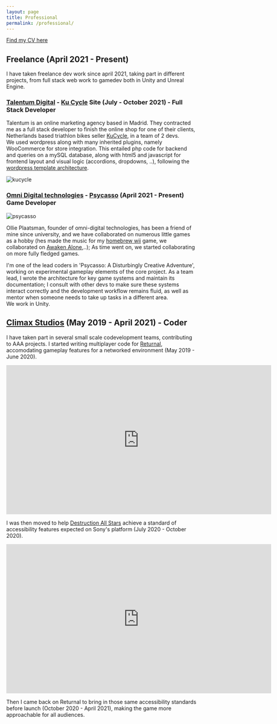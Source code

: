 ```yaml
---
layout: page
title: Professional
permalink: /professional/
---
```

<html>
  <body>
    <p><a href="../assets/CV.pdf">Find my CV here</a></p>
  </body>
</html>

## Freelance (April 2021 - Present)

I have taken freelance dev work since april 2021, taking part in different projects, from full stack web work to gamedev both in Unity and Unreal Engine.

### [Talentum Digital](https://talentumdigital.com/) - [Ku Cycle](https://www.ku-cycle.com/) Site (July - October 2021) - Full Stack Developer

Talentum is an online marketing agency based in Madrid. They contracted me as a full stack developer to finish the online shop for one of their clients, Netherlands based triathlon bikes seller [KuCycle](https://www.ku-cycle.com/), in a team of 2 devs.  
We used wordpress along with many inherited plugins, namely WooCommerce for store integration. This entailed php code for backend and queries on a mySQL database, along with html5 and javascript for frontend layout and visual logic (accordions, dropdowns, ..), following the [wordpress template architecture](https://wphierarchy.com/).

<img style="float: middle;" src="../assets/kucycle.png" alt="kucycle" title="kucycle">
<br/>

### [Omni Digital technologies](https://www.omnidigitaltechnologies.co.uk/) - [Psycasso](https://www.omnidigitaltechnologies.co.uk/psycasso) (April 2021 - Present) Game Developer

<img style="float: middle;" src="../assets/psycasso.png" alt="psycasso" title="psycasso">
<br/>  

Ollie Plaatsman, founder of omni-digital technologies, has been a friend of mine since university, and we have collaborated on numerous little games as a hobby (hes made the music for my [homebrew wii](https://www.youtube.com/watch?v=_IwZnQj_zqE) game, we collaborated on [Awaken Alone](https://www.omnidigitaltechnologies.co.uk/awakenalone),..); As time went on, we started collaborating on more fully fledged games.  

I'm one of the lead coders in 'Psycasso: A Disturbingly Creative Adventure', working on experimental gameplay elements of the core project. As a team lead, I wrote the architecture for key game systems and maintain its documentation; I consult with other devs to make sure these systems interact correctly and the development workflow remains fluid, as well as mentor when someone needs to take up tasks in a different area.  
We work in Unity.  

## [Climax Studios](https://www.climaxstudios.com/) (May 2019 - April 2021) - Coder

I have taken part in several small scale codevelopment teams, contributing to AAA projects.
I started writing multiplayer code for [Returnal](https://www.youtube.com/watch?v=90njPwI8xNs), accomodating gameplay features for a networked environment (May 2019 - June 2020).

<iframe width="702" height="395" src="https://www.youtube.com/embed/ov4fJmGCsZM" frameborder="0" allow="accelerometer; autoplay; clipboard-write; encrypted-media; gyroscope; picture-in-picture" allowfullscreen></iframe>  
<br/>

I was then moved to help [Destruction All Stars](https://www.youtube.com/watch?v=nNO1k5NCDOk&ab_channel=PlayStation)
achieve a standard of accessibility features expected on Sony's platform (July 2020 - October 2020).

<iframe width="702" height="395" src="https://www.youtube.com/embed/6kP3G5vO49A" frameborder="0" allow="accelerometer; autoplay; clipboard-write; encrypted-media; gyroscope; picture-in-picture" allowfullscreen></iframe>
<br/>

Then I came back on Returnal to bring in those same accessibility standards before launch (October 2020 - April 2021), making the game more approachable for all audiences.

